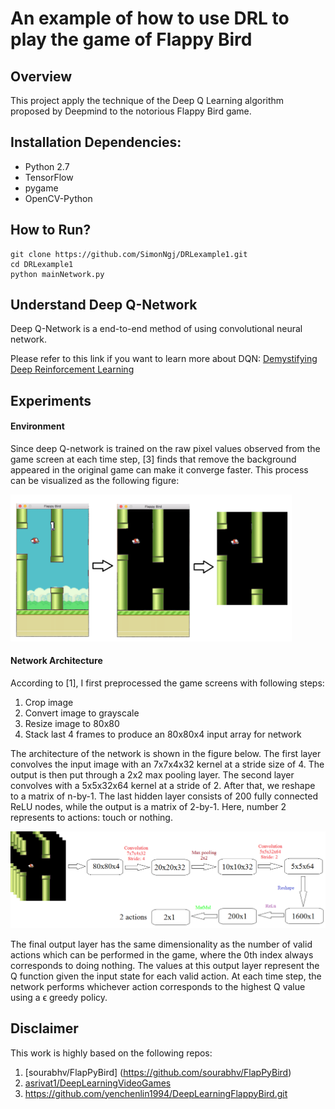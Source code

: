 # An example of how to use DRL to play the game of Flappy Bird

## Overview
This project apply the technique of the Deep Q Learning algorithm proposed by Deepmind to the notorious Flappy Bird game.

## Installation Dependencies:
* Python 2.7
* TensorFlow
* pygame
* OpenCV-Python

## How to Run?
```
git clone https://github.com/SimonNgj/DRLexample1.git
cd DRLexample1
python mainNetwork.py
```

## Understand Deep Q-Network
Deep Q-Network is a end-to-end method of using convolutional neural network.

Please refer to this link if you want to learn more about DQN:
[Demystifying Deep Reinforcement Learning](http://www.nervanasys.com/demystifying-deep-reinforcement-learning/)

## Experiments

#### Environment
Since deep Q-network is trained on the raw pixel values observed from the game screen at each time step, [3] finds that remove the background appeared in the original game can make it converge faster. This process can be visualized as the following figure:

<img src="./images/preprocess.png" width="450">

#### Network Architecture
According to [1], I first preprocessed the game screens with following steps:

1. Crop image
2. Convert image to grayscale
3. Resize image to 80x80
4. Stack last 4 frames to produce an 80x80x4 input array for network

The architecture of the network is shown in the figure below. The first layer convolves the input image with an 7x7x4x32 kernel at a stride size of 4. The output is then put through a 2x2 max pooling layer. The second layer convolves with a 5x5x32x64 kernel at a stride of 2. After that, we reshape to a matrix of n-by-1. The last hidden layer consists of 200 fully connected ReLU nodes, while the output is a matrix of 2-by-1. Here, number 2 represents to  actions: touch or nothing.

<img src="./images/DBN.png">

The final output layer has the same dimensionality as the number of valid actions which can be performed in the game, where the 0th index always corresponds to doing nothing. The values at this output layer represent the Q function given the input state for each valid action. At each time step, the network performs whichever action corresponds to the highest Q value using a ϵ greedy policy.

## Disclaimer
This work is highly based on the following repos:

1. [sourabhv/FlapPyBird] (https://github.com/sourabhv/FlapPyBird)
2. [asrivat1/DeepLearningVideoGames](https://github.com/asrivat1/DeepLearningVideoGames)
3. https://github.com/yenchenlin1994/DeepLearningFlappyBird.git

